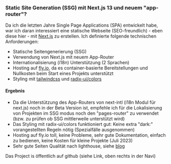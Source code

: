 ### Static Site Generation (SSG) mit Next.js 13 und neuem "app-router"?

Da ich die letzten Jahre Single Page Applications (SPA) entwickelt habe, war ich daran interessiert eine statische Webseite (SEO-freundlich) - eben diese hier - mit [Next.js](https://nextjs.org/) zu erstellen.
Ich definierte folgende technischen Anforderungen:

- Statische Seitengenerierung (SSG)
- Verwendung von Next.js mit neuem App-Router
- Internationalisierung (i18n) Unterstützung (2 Sprachen)
- Hosting auf [fly.io](https://fly.io), da es container-basierte Bereitstellungen und Nullkosten beim Start eines Projekts unterstützt
- Styling mit [tailwindcss](https://tailwindcss.com) und [radix-ui/colors](https://www.radix-ui.com/colors)

#### Ergebnis

- Da die Unterstützung des App-Routers von next-intl (i18n Modul für next.js) noch in der Beta Version ist, empfehle ich für die Lokalisierung von Projekten im SSG modus noch den "pages-router" zu verwendet (bzw. zu prüfen ob SSG mittlerweile unterstützt wird)
- Das Styling mit radix-ui/colors funktioniert gut: Keine extra "dark:" vorangestellten Regeln nötig (Spezialfälle ausgenommen)
- Hosting auf fly.io toll, keine Probleme, sehr gute Dokumentation, einfach zu bedienen, keine Kosten für kleine Projekte (Juli 2023)
- Sehr gute Seiten Qualität nach lighthouse, siehe [blog](/img/blog/web-app-quality-assurance)

Das Project is öffentlich auf github (siehe Link, oben rechts in der Navi)
